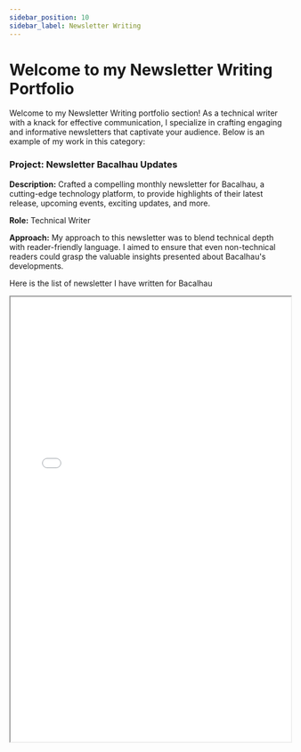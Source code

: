 ```yaml
---
sidebar_position: 10
sidebar_label: Newsletter Writing
---
```


# Welcome to my Newsletter Writing Portfolio

Welcome to my Newsletter Writing portfolio section! As a technical writer with a knack for effective communication, I specialize in crafting engaging and informative newsletters that captivate your audience. Below is an example of my work in this category:

### Project: Newsletter Bacalhau Updates

**Description:** Crafted a compelling monthly newsletter for Bacalhau, a cutting-edge technology platform, to provide highlights of their latest release, upcoming events, exciting updates, and more.

**Role:** Technical Writer

**Approach:** My approach to this newsletter was to blend technical depth with reader-friendly language. I aimed to ensure that even non-technical readers could grasp the valuable insights presented about Bacalhau's developments.

Here is the list of newsletter I have written for Bacalhau

<iframe width="100%" height="800" src="/img/pdf/newsletter-bac.pdf"/>


## Sample Newsletter content

<iframe width="100%" height="800" src="/img/pdf/newsletter.pdf"/>

**Link:** https://blog.bacalhau.org/s/bacalhau-updates
